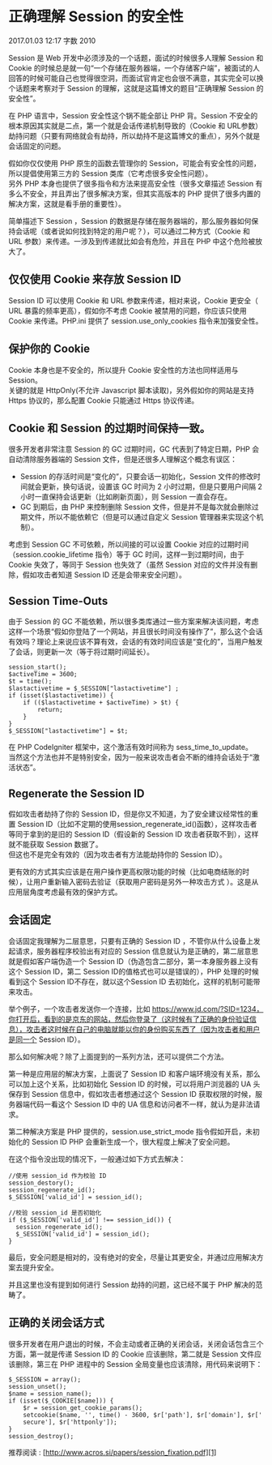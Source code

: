 # 正确理解 Session 的安全性

2017.01.03 12:17  字数 2010  

Session 是 Web 开发中必须涉及的一个话题，面试的时候很多人理解 Session 和 Cookie 的时候总是就一句“一个存储在服务器端，一个存储客户端”，被面试的人回答的时候可能自己也觉得很空洞，而面试官肯定也会很不满意，其实完全可以换个话题来考察对于 Session 的理解，这就是这篇博文的题目“正确理解 Session 的安全性”。

在 PHP 语言中，Session 安全性这个锅不能全部让 PHP 背。Session 不安全的根本原因其实就是二点，第一个就是会话传递机制导致的（Cookie 和 URL参数）劫持问题（只要有网络就会有劫持，所以劫持不是这篇博文的重点），另外个就是会话固定的问题。

假如你仅仅使用 PHP 原生的函数去管理你的 Session，可能会有安全性的问题，所以提倡使用第三方的 Session 类库（它考虑很多安全性问题）。  
另外 PHP 本身也提供了很多指令和方法来提高安全性（很多文章描述 Session 有多么不安全，并且弄出了很多解决方案，但其实高版本的 PHP 提供了很多内置的解决方案，这就是看手册的重要性）。

简单描述下 Session ，Session 的数据是存储在服务器端的，那么服务器如何保持会话呢（或者说如何找到特定的用户呢？），可以通过二种方式（Cookie 和 URL 参数）来传递。一涉及到传递就比如会有危险，并且在 PHP 中这个危险被放大了。

## 仅仅使用 Cookie 来存放 Session ID

Session ID 可以使用 Cookie 和 URL 参数来传递，相对来说，Cookie 更安全（ URL 暴露的频率更高），假如你不考虑 Cookie 被禁用的问题，你应该只使用 Cookie 来传递。PHP.ini 提供了 session.use_only_cookies 指令来加强安全性。

## 保护你的 Cookie

Cookie 本身也是不安全的，所以提升 Cookie 安全性的方法也同样适用与 Session。  
关键的就是 HttpOnly(不允许 Javascript 脚本读取)，另外假如你的网站是支持 Https 协议的，那么配置 Cookie 只能通过 Https 协议传递。 

## Cookie 和 Session 的过期时间保持一致。

很多开发者非常注意 Session 的 GC 过期时间，GC 代表到了特定日期，PHP 会自动清除服务器端的 Session 文件，但是还很多人理解这个概念有误区：

* Session 的存活时间是“变化的”，只要会话一初始化，Session 文件的修改时间就会更新，换句话说，设置该 GC 时间为 2 小时过期，但是只要用户间隔 2 小时一直保持会话更新（比如刷新页面），则 Session 一直会存在。
* GC 到期后，由 PHP 来控制删除 Session 文件，但是并不是每次就会删除过期文件，所以不能依赖它（但是可以通过自定义 Session 管理器来实现这个机制）。

考虑到 Session GC 不可依赖，所以间接的可以设置 Cookie 对应的过期时间（session.cookie_lifetime 指令）等于 GC 时间，这样一到过期时间，由于 Cookie 失效了，等同于 Session 也失效了（虽然 Session 对应的文件并没有删除，假如攻击者知道 Session ID 还是会带来安全问题）。

## Session Time-Outs

由于 Session 的 GC 不能依赖，所以很多类库通过一些方案来解决该问题，考虑这样一个场景“假如你登陆了一个网站，并且很长时间没有操作了”，那么这个会话有效吗？理论上来说应该不算有效，会话的有效时间应该是“变化的”，当用户触发了会话，则更新一次（等于将过期时间延长）。

    session_start();
    $activeTime = 3600;
    $t = time();
    $lastactivetime = $_SESSION["lastactivetime"] ;
    if (isset($lastactivetime)) {
        if (($lastactivetime + $activeTime) > $t) {
            return;
        }
    }
    $_SESSION["lastactivetime"] = $t;

在 PHP CodeIgniter 框架中，这个激活有效时间称为 sess_time_to_update。  
当然这个方法也并不是特别安全，因为一般来说攻击者会不断的维持会话处于“激活状态”。

## Regenerate the Session ID

假如攻击者劫持了你的 Session ID，但是你又不知道，为了安全建议经常性的重置 Session ID（比如不定期的使用session_regenerate_id()函数），这样攻击者等同于拿到的是旧的 Session ID（假设新的 Session ID 攻击者获取不到），这样就不能获取 Session 数据了。  
但这也不是完全有效的（因为攻击者有方法能劫持你的 Session ID）。

更有效的方式其实应该是在用户操作更高权限功能的时候（比如电商结账的时候），让用户重新输入密码去验证（获取用户密码是另外一种攻击方式 ）。这是从应用层角度考虑最有效的保护方式。

## 会话固定

会话固定我理解为二层意思，只要有正确的 Session ID ，不管你从什么设备上发起请求，服务器程序校验出有对应的 Session 信息就认为是正确的，第二层意思就是假如客户端伪造一个 Session ID（伪造包含二部分，第一本身服务器上没有这个 Session ID，第二 Session ID的值格式也可以是错误的），PHP 处理的时候看到这个 Session ID不存在，就以这个Session ID 去初始化，这样的机制可能带来攻击。

举个例子，一个攻击者发送你一个连接，比如 https://www.jd.com/?SID=1234，你打开后，看到的是京东的网站，然后你登录了（这时候有了正确的身份验证信息），攻击者这时候在自己的电脑就能以你的身份购买东西了（因为攻击者和用户是同一个 Session ID）。

那么如何解决呢？除了上面提到的一系列方法，还可以提供二个方法。

第一种是应用层的解决方案，上面说了 Session ID 和客户端环境没有关系，那么可以加上这个关系，比如初始化 Session ID 的时候，可以将用户浏览器的 UA 头保存到 Session 信息中，假如攻击者想通过这个 Session ID 获取权限的时候，服务器端代码一看这个 Session ID 中的 UA 信息和访问者不一样，就认为是非法请求。

第二种解决方案是 PHP 提供的，session.use_strict_mode 指令假如开启，未初始化的 Session ID PHP 会重新生成一个，很大程度上解决了安全问题。

在这个指令没出现的情况下，一般通过如下方式去解决：

    //使用 session_id 作为校验 ID
    session_destory();
    session_regenerate_id();
    $_SESSION['valid_id'] = session_id(); 
    
    //校验 session_id 是否初始化
    if ($_SESSION['valid_id'] !== session_id()) {
      session_regenerate_id();
      $_SESSION['valid_id'] = session_id(); 
    }

最后，安全问题是相对的，没有绝对的安全，尽量让其更安全，并通过应用解决方案去提升安全。

并且这里也没有提到如何进行 Session 劫持的问题，这已经不属于 PHP 解决的范畴了。

## 正确的关闭会话方式

很多开发者在用户退出的时候，不会主动或者正确的关闭会话，关闭会话包含三个方面，第一就是传递 Session ID 的 Cookie 应该删除，第二就是 Session 文件应该删除，第三在 PHP 进程中的 Session 全局变量也应该清除，用代码来说明下：

    $_SESSION = array();
    session_unset();
    $name = session_name();
    if (isset($_COOKIE[$name])) {
        $r = session_get_cookie_params();
        setcookie($name, '', time() - 3600, $r['path'], $r['domain'], $r['
        secure'], $r['httponly']);
    }
    session_destroy();

推荐阅读 : [http://www.acros.si/papers/session_fixation.pdf][1]


[1]: http://www.acros.si/papers/session_fixation.pdf